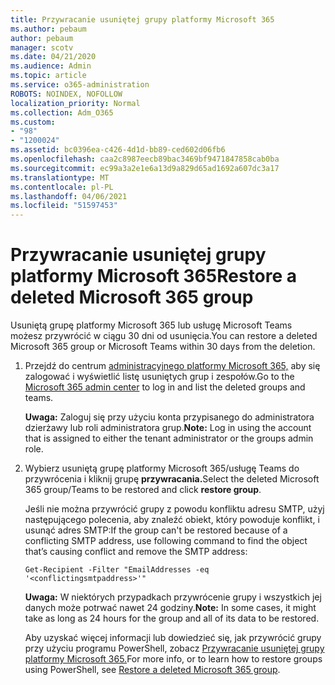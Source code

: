 ```yaml
---
title: Przywracanie usuniętej grupy platformy Microsoft 365
ms.author: pebaum
author: pebaum
manager: scotv
ms.date: 04/21/2020
ms.audience: Admin
ms.topic: article
ms.service: o365-administration
ROBOTS: NOINDEX, NOFOLLOW
localization_priority: Normal
ms.collection: Adm_O365
ms.custom:
- "98"
- "1200024"
ms.assetid: bc0396ea-c426-4d1d-bb89-ced602d06fb6
ms.openlocfilehash: caa2c8987eecb89bac3469bf9471847858cab0ba
ms.sourcegitcommit: ec99a3a2e1e6a13d9a829d65ad1692a607dc3a17
ms.translationtype: MT
ms.contentlocale: pl-PL
ms.lasthandoff: 04/06/2021
ms.locfileid: "51597453"
---
```

# <a name="restore-a-deleted-microsoft-365-group"></a><span data-ttu-id="7642d-102">Przywracanie usuniętej grupy platformy Microsoft 365</span><span class="sxs-lookup"><span data-stu-id="7642d-102">Restore a deleted Microsoft 365 group</span></span>

<span data-ttu-id="7642d-103">Usuniętą grupę platformy Microsoft 365 lub usługę Microsoft Teams możesz przywrócić w ciągu 30 dni od usunięcia.</span><span class="sxs-lookup"><span data-stu-id="7642d-103">You can restore a deleted Microsoft 365 group or Microsoft Teams within 30 days from the deletion.</span></span>

1. <span data-ttu-id="7642d-104">Przejdź do centrum [administracyjnego platformy Microsoft 365,](https://aka.ms/RestoreDeletedGroup) aby się zalogować i wyświetlić listę usuniętych grup i zespołów.</span><span class="sxs-lookup"><span data-stu-id="7642d-104">Go to the [Microsoft 365 admin center](https://aka.ms/RestoreDeletedGroup) to log in and list the deleted groups and teams.</span></span>

    <span data-ttu-id="7642d-105">**Uwaga:** Zaloguj się przy użyciu konta przypisanego do administratora dzierżawy lub roli administratora grup.</span><span class="sxs-lookup"><span data-stu-id="7642d-105">**Note:** Log in using the account that is assigned to either the tenant administrator or the groups admin role.</span></span>

1. <span data-ttu-id="7642d-106">Wybierz usuniętą grupę platformy Microsoft 365/usługę Teams do przywrócenia i kliknij grupę **przywracania.**</span><span class="sxs-lookup"><span data-stu-id="7642d-106">Select the deleted Microsoft 365 group/Teams to be restored and click **restore group**.</span></span>

    <span data-ttu-id="7642d-107">Jeśli nie można przywrócić grupy z powodu konfliktu adresu SMTP, użyj następującego polecenia, aby znaleźć obiekt, który powoduje konflikt, i usunąć adres SMTP:</span><span class="sxs-lookup"><span data-stu-id="7642d-107">If the group can't be restored because of a conflicting SMTP address, use following command to find the object that’s causing conflict and remove the SMTP address:</span></span>

    `Get-Recipient -Filter "EmailAddresses -eq '<conflictingsmtpaddress>'"`

    <span data-ttu-id="7642d-108">**Uwaga:** W niektórych przypadkach przywrócenie grupy i wszystkich jej danych może potrwać nawet 24 godziny.</span><span class="sxs-lookup"><span data-stu-id="7642d-108">**Note:** In some cases, it might take as long as 24 hours for the group and all of its data to be restored.</span></span>

    <span data-ttu-id="7642d-109">Aby uzyskać więcej informacji lub dowiedzieć się, jak przywrócić grupy przy użyciu programu PowerShell, zobacz [Przywracanie usuniętej grupy platformy Microsoft 365.](https://go.microsoft.com/fwlink/?linkid=867802)</span><span class="sxs-lookup"><span data-stu-id="7642d-109">For more info, or to learn how to restore groups using PowerShell, see [Restore a deleted Microsoft 365 group](https://go.microsoft.com/fwlink/?linkid=867802).</span></span>
